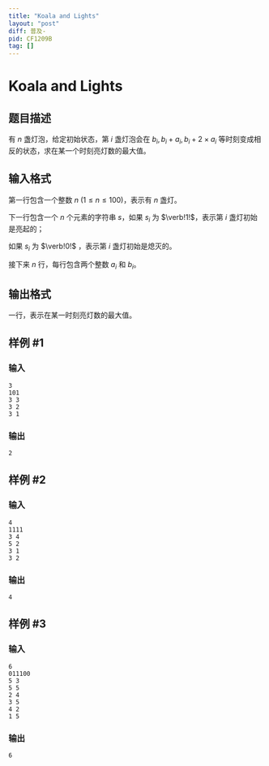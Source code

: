 ```yaml
---
title: "Koala and Lights"
layout: "post"
diff: 普及-
pid: CF1209B
tag: []
---
```


# Koala and Lights

## 题目描述

有 $n$ 盏灯泡，给定初始状态，第 $i$ 盏灯泡会在 $b_i,b_i+a_i,b_i+2 \times a_i$ 等时刻变成相反的状态，求在某一个时刻亮灯数的最大值。

## 输入格式

第一行包含一个整数 $n$ ($1 \leq n \leq 100$)，表示有 $n$ 盏灯。

下一行包含一个 $n$ 个元素的字符串 $s$，如果 $s_i$ 为 $\verb!1!$，表示第 $i$ 盏灯初始是亮起的；

如果 $s_i$ 为 $\verb!0!$ ，表示第 $i$ 盏灯初始是熄灭的。

接下来 $n$ 行，每行包含两个整数 $a_i$ 和 $b_i$。

## 输出格式

一行，表示在某一时刻亮灯数的最大值。

## 样例 #1

### 输入

```
3
101
3 3
3 2
3 1

```

### 输出

```
2

```

## 样例 #2

### 输入

```
4
1111
3 4
5 2
3 1
3 2

```

### 输出

```
4

```

## 样例 #3

### 输入

```
6
011100
5 3
5 5
2 4
3 5
4 2
1 5

```

### 输出

```
6

```

